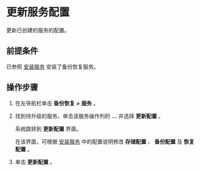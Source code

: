 更新服务配置 
===========================

更新已创建的服务的配置。

前提条件 
-------------------------

已参照 [安装服务](/zh-CN/3.ob-cloud-platform/9.use-backup-and-recovery/7.installation-services.md) 安装了备份恢复服务。

操作步骤 
-------------------------

1. 在左导航栏单击 **备份恢复** **\>** **服务** 。

   

2. 找到待升级的服务，单击该服务操作列的 **...** 并选择 **更新配置** 。

   系统跳转到 **更新配置** 界面。

   在该界面，可根据 [安装服务](/zh-CN/3.ob-cloud-platform/9.use-backup-and-recovery/7.installation-services.md) 中的配置说明修改 **存储配置** 、 **备份配置** 及 **恢复配置** 。
   

3. 单击 **更新配置** 。

   



